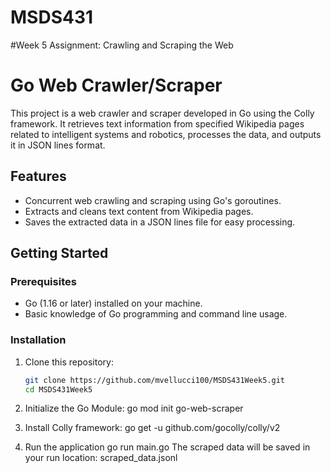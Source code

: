 # MSDS431 
#Week 5 Assignment: Crawling and Scraping the Web

# Go Web Crawler/Scraper

This project is a web crawler and scraper developed in Go using the Colly framework. It retrieves text information from specified Wikipedia pages related to intelligent systems and robotics, processes the data, and outputs it in JSON lines format.

## Features

- Concurrent web crawling and scraping using Go's goroutines.
- Extracts and cleans text content from Wikipedia pages.
- Saves the extracted data in a JSON lines file for easy processing.

## Getting Started

### Prerequisites

- Go (1.16 or later) installed on your machine.
- Basic knowledge of Go programming and command line usage.

### Installation

1. Clone this repository:

   ```bash
   git clone https://github.com/mvellucci100/MSDS431Week5.git
   cd MSDS431Week5
2. Initialize the Go Module:
   go mod init go-web-scraper
4. Install Colly framework:
   go get -u github.com/gocolly/colly/v2
5. Run the application
   go run main.go
The scraped data will be saved in your run location: scraped_data.jsonl



